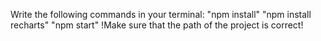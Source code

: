 Write the following commands in your terminal:
    "npm install"
    "npm install recharts"
    "npm start"
!Make sure that the path of the project is correct!


